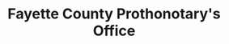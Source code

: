 ---
layout: repo
title: "Fayette County Prothonotary's Office"
id: 15398
permalink: repos/15398/
---